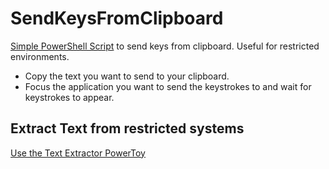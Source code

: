 # SendKeysFromClipboard

[Simple PowerShell Script](SendKeysFromClipboard.ps1) to send keys from clipboard. Useful for restricted environments.

- Copy the text you want to send to your clipboard.
- Focus the application you want to send the keystrokes to and wait for keystrokes to appear.

## Extract Text from restricted systems

[Use the Text Extractor PowerToy](https://learn.microsoft.com/en-us/windows/powertoys/text-extractor)
